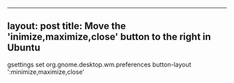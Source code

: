 
---
layout: post
title: Move the 'inimize,maximize,close' button to the right in Ubuntu
---

gsettings set org.gnome.desktop.wm.preferences button-layout ':minimize,maximize,close'
